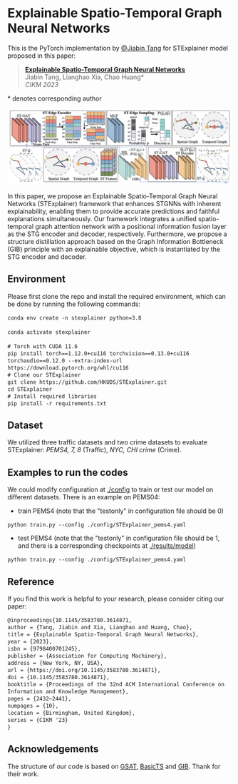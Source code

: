 # Explainable Spatio-Temporal Graph Neural Networks

This is the PyTorch implementation by <a href='https://github.com/tjb-tech'>@Jiabin Tang</a> for STExplainer model proposed in this paper:

 >**<a href='https://arxiv.org/abs/2310.17149'>Explainable Spatio-Temporal Graph Neural Networks</a>**  
 > Jiabin Tang, Lianghao Xia, Chao Huang*\
 >*CIKM 2023*

\* denotes corresponding author
<p align="center">
<img src="./images/STExplainer.png" alt="STExplainer" />
</p>

In this paper, we propose an Explainable Spatio-Temporal Graph Neural Networks (STExplainer) framework that enhances STGNNs with inherent explainability, enabling them to provide accurate predictions and faithful explanations simultaneously. Our framework integrates a unified spatio-temporal graph attention network with a positional information fusion layer as the STG encoder and decoder, respectively. Furthermore, we propose a structure distillation approach based on the Graph Information Bottleneck (GIB) principle with an explainable objective, which is instantiated by the STG encoder and decoder. 

## Environment

Please first clone the repo and install the required environment, which can be done by running the following commands:

```shell
conda env create -n stexplainer python=3.8

conda activate stexplainer

# Torch with CUDA 11.6
pip install torch==1.12.0+cu116 torchvision==0.13.0+cu116 torchaudio==0.12.0 --extra-index-url https://download.pytorch.org/whl/cu116
# Clone our STExplainer
git clone https://github.com/HKUDS/STExplainer.git
cd STExplainer
# Install required libraries
pip install -r requirements.txt
```



##  Dataset

We utilized three traffic datasets and two crime datasets to evaluate STExplainer: *PEMS4, 7, 8* (Traffic), *NYC, CHI crime* (Crime).

## Examples to run the codes

We could modify configuration at [./config](https://github.com/HKUDS/STExplainer/config) to train or test our model on different datasets. There is an example on PEMS04: 

  - train PEMS4 (note that the "testonly" in configuration file should be 0)

```shell
python train.py --config ./config/STExplainer_pems4.yaml
```

  - test PEMS4 (note that the "testonly" in configuration file should be 1, and there is a corresponding checkpoints at [./results/model](https://github.com/HKUDS/STExplainer/results/model))

```shell
python train.py --config ./config/STExplainer_pems4.yaml
```



## Reference
If you find this work is helpful to your research, please consider citing our paper:
```
@inproceedings{10.1145/3583780.3614871,
author = {Tang, Jiabin and Xia, Lianghao and Huang, Chao},
title = {Explainable Spatio-Temporal Graph Neural Networks},
year = {2023},
isbn = {9798400701245},
publisher = {Association for Computing Machinery},
address = {New York, NY, USA},
url = {https://doi.org/10.1145/3583780.3614871},
doi = {10.1145/3583780.3614871},
booktitle = {Proceedings of the 32nd ACM International Conference on Information and Knowledge Management},
pages = {2432–2441},
numpages = {10},
location = {Birmingham, United Kingdom},
series = {CIKM '23}
}
```



## Acknowledgements
The structure of our code is based on [GSAT](https://github.com/Graph-COM/GSAT), [BasicTS](https://github.com/zezhishao/BasicTS) and [GIB](https://github.com/snap-stanford/GIB). Thank for their work.
